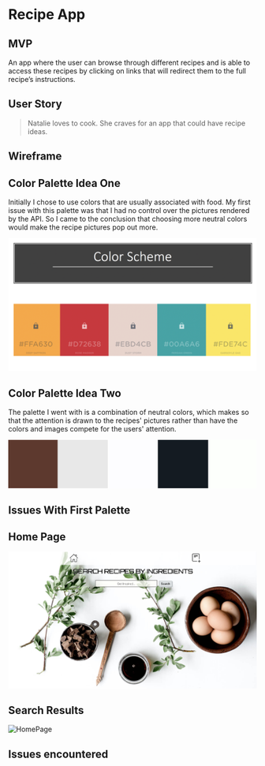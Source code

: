 # Recipe App

## MVP

An app where the user can browse through different recipes and is able to access these recipes by clicking on links that will redirect them to the full recipe’s instructions.

## User Story

> Natalie loves to cook. She craves for an app that could have recipe ideas.

## Wireframe


## Color Palette Idea One

Initially I chose to use colors that are usually associated with food.
My first issue with this palette was that I had no control over the pictures rendered by the API.
So I came to the conclusion that choosing more neutral colors would make the recipe pictures pop out more.


![PaletteOne](images/ColorScheme.png)
## Color Palette Idea Two

The palette I went with is a combination of neutral colors, which makes so that the attention is drawn to the recipes' pictures rather than have the colors and images compete for the users' attention.

![PalleteTwo](images/palette.png)

## Issues With First Palette

## Home Page
![HomePage](images/homePage1.png)

## Search Results
![HomePage](/images/homePage.png)
## Issues encountered
